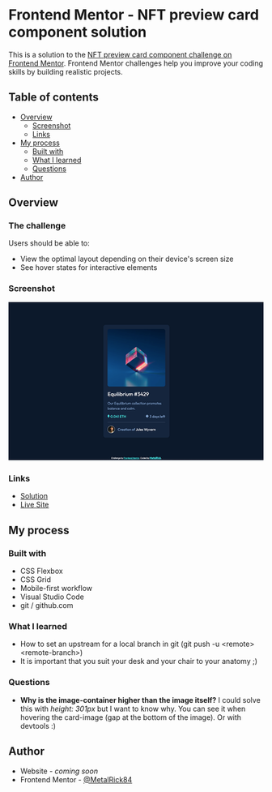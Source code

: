 # Frontend Mentor - NFT preview card component solution

This is a solution to the [NFT preview card component challenge on Frontend Mentor](https://www.frontendmentor.io/challenges/nft-preview-card-component-SbdUL_w0U). Frontend Mentor challenges help you improve your coding skills by building realistic projects. 

## Table of contents

- [Overview](#overview)
  - [Screenshot](#screenshot)
  - [Links](#links)
- [My process](#my-process)
  - [Built with](#built-with)
  - [What I learned](#what-i-learned)
  - [Questions](#questions)
- [Author](#author)


## Overview

### The challenge

Users should be able to:

- View the optimal layout depending on their device's screen size
- See hover states for interactive elements

### Screenshot

![solution-screenshot](/images/solution-screenshot.png)

### Links

- [Solution](https://github.com/MetalRick84/FrontEndMentor-nft-preview-card-component)
- [Live Site](https://metalrick84.github.io/FrontEndMentor-nft-preview-card-component/)

## My process

### Built with

- CSS Flexbox
- CSS Grid
- Mobile-first workflow
- Visual Studio Code
- git / github.com

### What I learned

- How to set an upstream for a local branch in git (git push -u \<remote\> \<remote-branch\>)
- It is important that you suit your desk and your chair to your anatomy ;)

### Questions

- **Why is the image-container higher than the image itself?** I could solve this with _height: 301px_ but I want to know why. You can see it when hovering the card-image (gap at the bottom of the image).
Or with devtools :)


## Author

- Website - *coming soon*
- Frontend Mentor - [@MetalRick84](https://www.frontendmentor.io/profile/MetalRick84)
